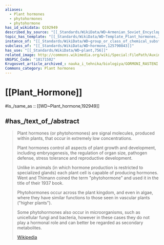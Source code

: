 ```yaml
---
aliases:
  - Plant hormones
  - phytohormones
  - phytohormone
has_id_wikidata: Q192949
described_by_source: "[[_Standards/WikiData/WD~Armenian_Soviet_Encyclopedia,2657718]]"
topic_has_template: "[[_Standards/WikiData/WD~Template_Plant_hormones,10723130]]"
instance_of: "[[_Standards/WikiData/WD~group_or_class_of_chemical_substances,17339814]]"
subclass_of: "[[_Standards/WikiData/WD~hormone,125790843]]"
has_use: "[[_Standards/WikiData/WD~plant,756]]"
related_image: http://commons.wikimedia.org/wiki/Special:FilePath/Auxin.jpg
UNSPSC_Code: "10171502"
Krugosvet_article_archived_: nauka_i_tehnika/biologiya/GORMONI_RASTENI.html
Commons_category: Plant hormones
---
```


# [[Plant_Hormone]] 

#is_/same_as :: [[WD~Plant_hormone,192949]] 

## #has_/text_of_/abstract 

> Plant hormones (or phytohormones) are signal molecules, produced within plants, 
> that occur in extremely low concentrations. 
> 
> Plant hormones control all aspects of plant growth and development, 
> including embryogenesis, the regulation of organ size, pathogen defense, stress tolerance 
> and reproductive development. 
> 
> Unlike in animals (in which hormone production is restricted to specialized glands) 
> each plant cell is capable of producing hormones. 
> Went and Thimann coined the term "phytohormone" and used it in the title of their 1937 book.
>
> Phytohormones occur across the plant kingdom, and even in algae, 
> where they have similar functions to those seen in vascular plants ("higher plants"). 
> 
> Some phytohormones also occur in microorganisms, such as unicellular fungi and bacteria, 
> however in these cases they do not play a hormonal role 
> and can better be regarded as secondary metabolites.
>
> [Wikipedia](https://en.wikipedia.org/wiki/Plant%20hormone) 

